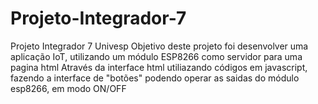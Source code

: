 # Projeto-Integrador-7
Projeto Integrador 7 Univesp
Objetivo deste projeto foi desenvolver
uma aplicação IoT, utilizando um módulo
ESP8266 como servidor para uma pagina html
Através da interface html utiliazando
códigos em javascript, fazendo a interface de "botões" 
podendo operar as saidas do módulo esp8266, em modo ON/OFF
